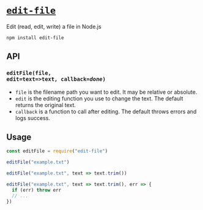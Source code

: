 # [`edit-file`](https://www.npmjs.com/package/edit-file)
Edit (read, edit, write) a file in Node.js

```
npm install edit-file
```

## API

### <code>editFile(file, edit=text=>text, callback=<var>done</var>)</code>

- `file` is the filename path you want to edit. It may be relative or absolute.
- `edit` is the editing function you use to change the text. The default returns the original text.
- `callback` is a function to call after editing. The default throws errors and logs success.

## Usage

```js
const editFile = require("edit-file")
```

```js
editFile("example.txt")
```

```js
editFile("example.txt", text => text.trim())
```

```js
editFile("example.txt", text => text.trim(), err => {
  if (err) throw err
  // ...
})
```
